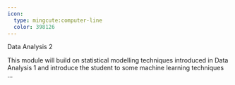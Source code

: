 ```yaml
---
icon:
  type: mingcute:computer-line
  color: 398126
---
```

Data Analysis 2

This module will build on statistical modelling techniques introduced in Data Analysis 1 and introduce the student to some machine learning techniques ... 
